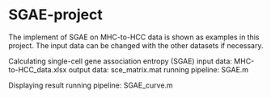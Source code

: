 # SGAE-project
The implement of SGAE on MHC-to-HCC data is shown as examples in this project. The input data can be changed 
with the other datasets if necessary.

Calculating single-cell gene association entropy (SGAE) 
input data: MHC-to-HCC_data.xlsx 
output data: sce_matrix.mat 
running pipeline: SGAE.m

Displaying result running pipeline: SGAE_curve.m

